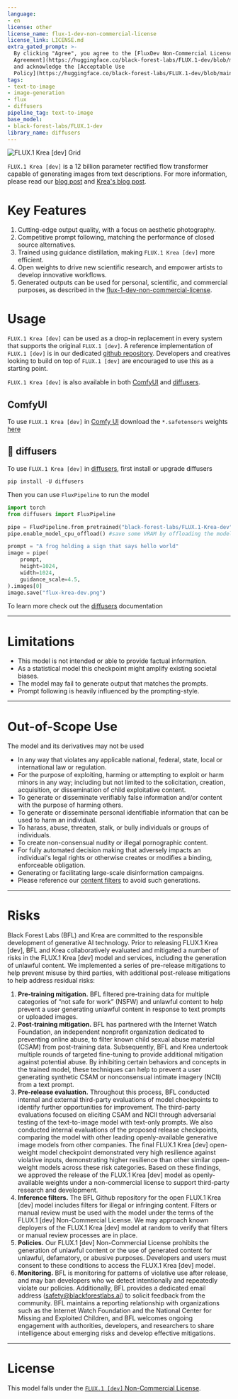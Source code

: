 ```yaml
---
language:
- en
license: other
license_name: flux-1-dev-non-commercial-license
license_link: LICENSE.md
extra_gated_prompt: >-
  By clicking "Agree", you agree to the [FluxDev Non-Commercial License
  Agreement](https://huggingface.co/black-forest-labs/FLUX.1-dev/blob/main/LICENSE.md)
  and acknowledge the [Acceptable Use
  Policy](https://huggingface.co/black-forest-labs/FLUX.1-dev/blob/main/POLICY.md).
tags:
- text-to-image
- image-generation
- flux
- diffusers
pipeline_tag: text-to-image
base_model:
- black-forest-labs/FLUX.1-dev
library_name: diffusers
---
```


![FLUX.1 Krea [dev] Grid](./teaser.png)


`FLUX.1 Krea [dev]` is a 12 billion parameter rectified flow transformer capable of generating images from text descriptions.
For more information, please read our [blog post](https://bfl.ai/announcements/flux-1-krea-dev) and [Krea's blog post](https://www.krea.ai/blog/flux-krea-open-source-release).


# Key Features
1. Cutting-edge output quality, with a focus on aesthetic photography.
2. Competitive prompt following, matching the performance of closed source alternatives.
3. Trained using guidance distillation, making `FLUX.1 Krea [dev]` more efficient.
4. Open weights to drive new scientific research, and empower artists to develop innovative workflows.
5. Generated outputs can be used for personal, scientific, and commercial purposes, as described in the [flux-1-dev-non-commercial-license](https://github.com/black-forest-labs/flux/blob/main/model_licenses/LICENSE-FLUX1-dev).

# Usage
`FLUX.1 Krea [dev]` can be used as a drop-in replacement in every system that supports the original `FLUX.1 [dev]`.
A reference implementation of `FLUX.1 [dev]` is in our dedicated [github repository](https://github.com/black-forest-labs/flux).
Developers and creatives looking to build on top of `FLUX.1 [dev]` are encouraged to use this as a starting point.

`FLUX.1 Krea [dev]` is also available in both [ComfyUI](https://github.com/comfyanonymous/ComfyUI) and [diffusers](https://github.com/huggingface/diffusers).

## ComfyUI
To use `FLUX.1 Krea [dev]` in [Comfy UI](https://github.com/comfyanonymous/ComfyUI) download the `*.safetensors` weights [here](https://huggingface.co/black-forest-labs/FLUX.1-Krea-dev/resolve/main/flux1-krea-dev.safetensors)

## 🧨 diffusers
To use `FLUX.1 Krea [dev]` in [diffusers](https://github.com/huggingface/diffusers), first install or upgrade diffusers

```shell
pip install -U diffusers
```

Then you can use `FluxPipeline` to run the model

```python
import torch
from diffusers import FluxPipeline

pipe = FluxPipeline.from_pretrained("black-forest-labs/FLUX.1-Krea-dev", torch_dtype=torch.bfloat16)
pipe.enable_model_cpu_offload() #save some VRAM by offloading the model to CPU. Remove this if you have enough GPU VRAM

prompt = "A frog holding a sign that says hello world"
image = pipe(
    prompt,
    height=1024,
    width=1024,
    guidance_scale=4.5,
).images[0]
image.save("flux-krea-dev.png")
```

To learn more check out the [diffusers](https://huggingface.co/docs/diffusers/main/en/api/pipelines/flux) documentation

---

# Limitations
- This model is not intended or able to provide factual information.
- As a statistical model this checkpoint might amplify existing societal biases.
- The model may fail to generate output that matches the prompts.
- Prompt following is heavily influenced by the prompting-style.

---

# Out-of-Scope Use
The model and its derivatives may not be used

- In any way that violates any applicable national, federal, state, local or international law or regulation.
- For the purpose of exploiting, harming or attempting to exploit or harm minors in any way; including but not limited to the solicitation, creation, acquisition, or dissemination of child exploitative content.
- To generate or disseminate verifiably false information and/or content with the purpose of harming others.
- To generate or disseminate personal identifiable information that can be used to harm an individual.
- To harass, abuse, threaten, stalk, or bully individuals or groups of individuals.
- To create non-consensual nudity or illegal pornographic content.
- For fully automated decision making that adversely impacts an individual's legal rights or otherwise creates or modifies a binding, enforceable obligation.
- Generating or facilitating large-scale disinformation campaigns.
- Please reference our [content filters](https://github.com/black-forest-labs/flux/blob/main/src/flux/content_filters.py) to avoid such generations.

---

# Risks 

Black Forest Labs (BFL) and Krea are committed to the responsible development of generative AI technology. Prior to releasing FLUX.1 Krea [dev], BFL and Krea collaboratively evaluated and mitigated a number of risks in the FLUX.1 Krea [dev]  model and services, including the generation of unlawful content. We implemented a series of pre-release mitigations to help prevent misuse by third parties, with additional post-release mitigations to help address residual risks:
1. **Pre-training mitigation.** BFL filtered pre-training data for multiple categories of “not safe for work” (NSFW) and unlawful content to help prevent a user generating unlawful content in response to text prompts or uploaded images.
2. **Post-training mitigation.** BFL has partnered with the Internet Watch Foundation, an independent nonprofit organization dedicated to preventing online abuse, to filter known child sexual abuse material (CSAM) from post-training data. Subsequently, BFL and Krea undertook multiple rounds of targeted fine-tuning to provide additional mitigation against potential abuse. By inhibiting certain behaviors and concepts in the trained model, these techniques can help to prevent a user generating synthetic CSAM or nonconsensual intimate imagery (NCII) from a text prompt.
3. **Pre-release evaluation.** Throughout this process, BFL conducted internal and external third-party evaluations of model checkpoints to identify further opportunities for improvement. The third-party evaluations focused on eliciting CSAM and NCII through adversarial testing of the text-to-image model with text-only prompts. We also conducted internal evaluations of the proposed release checkpoints, comparing the model with other leading openly-available generative image models from other companies. The final FLUX.1 Krea [dev] open-weight model checkpoint demonstrated very high resilience against violative inputs, demonstrating higher resilience than other similar open-weight models across these risk categories.  Based on these findings, we approved the release of the FLUX.1 Krea [dev] model as openly-available weights under a non-commercial license to support third-party research and development.
4. **Inference filters.** The BFL Github repository for the open FLUX.1 Krea [dev] model includes filters for illegal or infringing content. Filters or manual review must be used with the model under the terms of the FLUX.1 [dev] Non-Commercial License. We may approach known deployers of the FLUX.1 Krea [dev] model at random to verify that filters or manual review processes are in place.
5. **Policies.** Our FLUX.1 [dev] Non-Commercial License prohibits the generation of unlawful content or the use of generated content for unlawful, defamatory, or abusive purposes. Developers and users must consent to these conditions to access the FLUX.1 Krea [dev] model.
6. **Monitoring.** BFL is monitoring for patterns of violative use after release, and may ban developers who we detect intentionally and repeatedly violate our policies. Additionally, BFL provides a dedicated email address (safety@blackforestlabs.ai) to solicit feedback from the community. BFL maintains a reporting relationship with organizations such as the Internet Watch Foundation and the National Center for Missing and Exploited Children, and BFL welcomes ongoing engagement with authorities, developers, and researchers to share intelligence about emerging risks and develop effective mitigations.

---

# License
This model falls under the [`FLUX.1 [dev]` Non-Commercial License](https://huggingface.co/black-forest-labs/FLUX.1-dev/blob/main/LICENSE.md).